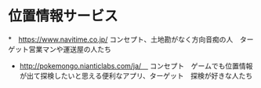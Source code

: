# 位置情報サービス
*　https://www.navitime.co.jp/ コンセプト、土地勘がなく方向音痴の人　ターゲット営業マンや運送屋の人たち
* http://pokemongo.nianticlabs.com/ja/　
コンセプト　ゲームでも位置情報が出て探検したいと思える便利なアプリ、ターゲット　探検が好きな人たち
